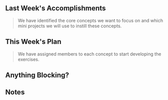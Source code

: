 ## Last Week's Accomplishments

> We have identified the core concepts we want to focus on and which mini projects we will use to instill these concepts.

## This Week's Plan

> We have assigned members to each concept to start developing the exercises. 

## Anything Blocking?

> 

## Notes

> 
